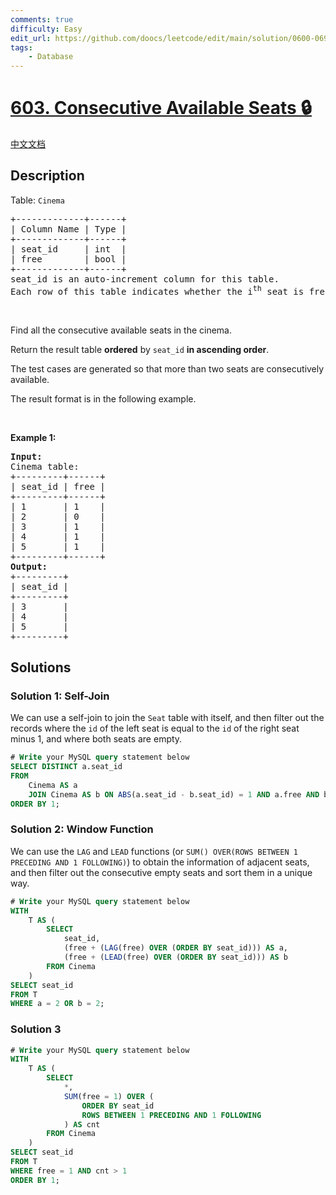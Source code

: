 ```yaml
---
comments: true
difficulty: Easy
edit_url: https://github.com/doocs/leetcode/edit/main/solution/0600-0699/0603.Consecutive%20Available%20Seats/README_EN.md
tags:
    - Database
---
```


<!-- problem:start -->

# [603. Consecutive Available Seats 🔒](https://leetcode.com/problems/consecutive-available-seats)

[中文文档](/solution/0600-0699/0603.Consecutive%20Available%20Seats/README.md)

## Description

<p>Table: <code>Cinema</code></p>

<pre>
+-------------+------+
| Column Name | Type |
+-------------+------+
| seat_id     | int  |
| free        | bool |
+-------------+------+
seat_id is an auto-increment column for this table.
Each row of this table indicates whether the i<sup>th</sup> seat is free or not. 1 means free while 0 means occupied.
</pre>

<p>&nbsp;</p>

<p>Find all the consecutive available seats in the cinema.</p>

<p>Return the result table <strong>ordered</strong> by <code>seat_id</code> <strong>in ascending order</strong>.</p>

<p>The test cases are generated so that more than two seats are consecutively available.</p>

<p>The result format is in the following example.</p>

<p>&nbsp;</p>
<p><strong class="example">Example 1:</strong></p>

<pre>
<strong>Input:</strong> 
Cinema table:
+---------+------+
| seat_id | free |
+---------+------+
| 1       | 1    |
| 2       | 0    |
| 3       | 1    |
| 4       | 1    |
| 5       | 1    |
+---------+------+
<strong>Output:</strong> 
+---------+
| seat_id |
+---------+
| 3       |
| 4       |
| 5       |
+---------+
</pre>

## Solutions

<!-- solution:start -->

### Solution 1: Self-Join

We can use a self-join to join the `Seat` table with itself, and then filter out the records where the `id` of the left seat is equal to the `id` of the right seat minus $1$, and where both seats are empty.

<!-- tabs:start -->

```sql
# Write your MySQL query statement below
SELECT DISTINCT a.seat_id
FROM
    Cinema AS a
    JOIN Cinema AS b ON ABS(a.seat_id - b.seat_id) = 1 AND a.free AND b.free
ORDER BY 1;
```

<!-- tabs:end -->

<!-- solution:end -->

<!-- solution:start -->

### Solution 2: Window Function

We can use the `LAG` and `LEAD` functions (or `SUM() OVER(ROWS BETWEEN 1 PRECEDING AND 1 FOLLOWING)`) to obtain the information of adjacent seats, and then filter out the consecutive empty seats and sort them in a unique way.

<!-- tabs:start -->

```sql
# Write your MySQL query statement below
WITH
    T AS (
        SELECT
            seat_id,
            (free + (LAG(free) OVER (ORDER BY seat_id))) AS a,
            (free + (LEAD(free) OVER (ORDER BY seat_id))) AS b
        FROM Cinema
    )
SELECT seat_id
FROM T
WHERE a = 2 OR b = 2;
```

<!-- tabs:end -->

<!-- solution:end -->

<!-- solution:start -->

### Solution 3

<!-- tabs:start -->

```sql
# Write your MySQL query statement below
WITH
    T AS (
        SELECT
            *,
            SUM(free = 1) OVER (
                ORDER BY seat_id
                ROWS BETWEEN 1 PRECEDING AND 1 FOLLOWING
            ) AS cnt
        FROM Cinema
    )
SELECT seat_id
FROM T
WHERE free = 1 AND cnt > 1
ORDER BY 1;
```

<!-- tabs:end -->

<!-- solution:end -->

<!-- problem:end -->
